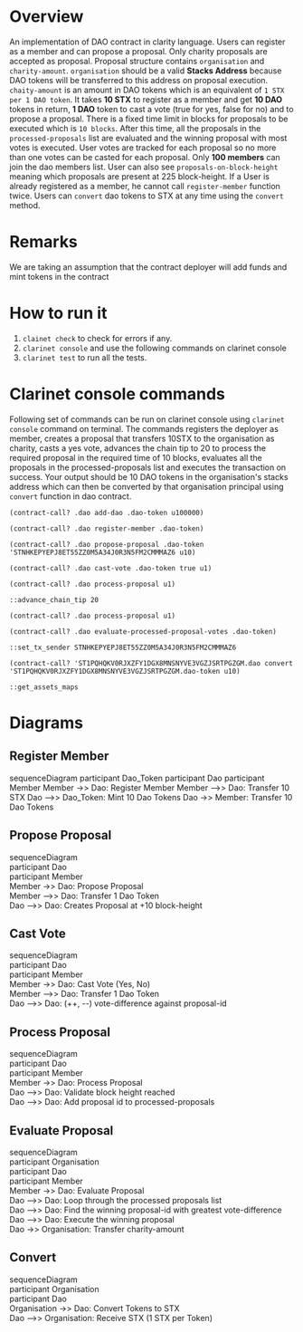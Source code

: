 # Overview

An implementation of DAO contract in clarity language.
Users can register as a member and can propose a proposal.
Only charity proposals are accepted as proposal.
Proposal structure contains `organisation` and `charity-amount`. `organisation` should be a valid **Stacks Address** because DAO tokens will be transferred to this address on proposal execution. `chaity-amount` is an amount in DAO tokens which is an equivalent of `1 STX per 1 DAO token`.
It takes **10 STX** to register as a member and get **10 DAO** tokens in return, **1 DAO** token to cast a vote (true for yes, false for no) and to propose a proposal.
There is a fixed time limit in blocks for proposals to be executed which is `10 blocks`. After this time, all the proposals in the `processed-proposals` list are evaluated and the winning proposal with most votes is executed.
User votes are tracked for each proposal so no more than one votes can be casted for each proposal.
Only **100 members** can join the dao members list.
User can also see `proposals-on-block-height` meaning which proposals are present at 225 block-height.
If a User is already registered as a member, he cannot call `register-member` function twice.
Users can `convert` dao tokens to STX at any time using the `convert` method.

# Remarks

We are taking an assumption that the contract deployer will add funds and mint tokens in the contract

# How to run it

1. `clainet check` to check for errors if any.
2. `clarinet console` and use the following commands on clarinet console
3. `clarinet test` to run all the tests.

# Clarinet console commands

Following set of commands can be run on clarinet console using `clarinet console` command on terminal. The commands registers the deployer as member, creates a proposal that transfers 10STX to the organisation as charity, casts a yes vote, advances the chain tip to 20 to process the required proposal in the required time of 10 blocks, evaluates all the proposals in the processed-proposals list and executes the transaction on success. Your output should be 10 DAO tokens in the organisation's stacks address which can then be converted by that organisation principal using `convert` function in dao contract.

`(contract-call? .dao add-dao .dao-token u100000)`

`(contract-call? .dao register-member .dao-token)`

`(contract-call? .dao propose-proposal .dao-token 'STNHKEPYEPJ8ET55ZZ0M5A34J0R3N5FM2CMMMAZ6 u10)`

`(contract-call? .dao cast-vote .dao-token true u1)`

`(contract-call? .dao process-proposal u1)`

`::advance_chain_tip 20`

`(contract-call? .dao process-proposal u1)`

`(contract-call? .dao evaluate-processed-proposal-votes .dao-token)`

`::set_tx_sender STNHKEPYEPJ8ET55ZZ0M5A34J0R3N5FM2CMMMAZ6`

`(contract-call? 'ST1PQHQKV0RJXZFY1DGX8MNSNYVE3VGZJSRTPGZGM.dao convert 'ST1PQHQKV0RJXZFY1DGX8MNSNYVE3VGZJSRTPGZGM.dao-token u10)`

`::get_assets_maps`

# Diagrams

## Register Member

sequenceDiagram
participant Dao_Token
participant Dao
participant Member
Member ->> Dao: Register Member
Member -->> Dao: Transfer 10 STX
Dao -->> Dao_Token: Mint 10 Dao Tokens
Dao ->> Member: Transfer 10 Dao Tokens

## Propose Proposal

sequenceDiagram<br />
participant Dao<br />
participant Member<br />
Member ->> Dao: Propose Proposal<br />
Member -->> Dao: Transfer 1 Dao Token<br />
Dao -->> Dao: Creates Proposal at +10 block-height<br />

## Cast Vote

sequenceDiagram<br />
participant Dao<br />
participant Member<br />
Member ->> Dao: Cast Vote (Yes, No)<br />
Member -->> Dao: Transfer 1 Dao Token<br />
Dao -->> Dao: (++, --) vote-difference against proposal-id<br />

## Process Proposal

sequenceDiagram<br />
participant Dao<br />
participant Member<br />
Member ->> Dao: Process Proposal<br />
Dao -->> Dao: Validate block height reached<br />
Dao -->> Dao: Add proposal id to processed-proposals<br />

## Evaluate Proposal

sequenceDiagram<br />
participant Organisation<br />
participant Dao<br />
participant Member<br />
Member ->> Dao: Evaluate Proposal<br />
Dao -->> Dao: Loop through the processed proposals list<br />
Dao -->> Dao: Find the winning proposal-id with greatest vote-difference<br />
Dao -->> Dao: Execute the winning proposal<br />
Dao ->> Organisation: Transfer charity-amount<br />

## Convert

sequenceDiagram<br />
participant Organisation<br />
participant Dao<br />
Organisation ->> Dao: Convert Tokens to STX<br />
Dao -->> Organisation: Receive STX (1 STX per Token)<br />

```

```
